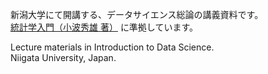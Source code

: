新潟大学にて開講する、データサイエンス総論の講義資料です。</br>
<a href="http://konamih.sakura.ne.jp/Stats/Text/Statistics.pdf">統計学入門（小波秀雄 著）</a>
に準拠しています。</br>

Lecture materials in Introduction to Data Science.</br>
Niigata University, Japan.</br>
